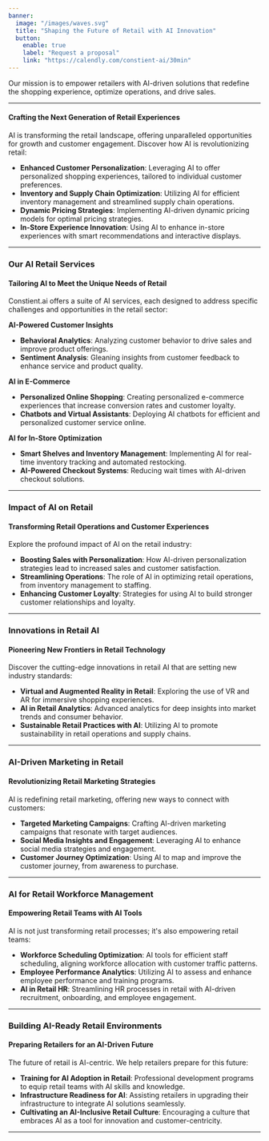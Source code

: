 ```yaml
---
banner:
  image: "/images/waves.svg"
  title: "Shaping the Future of Retail with AI Innovation"
  button:
    enable: true
    label: "Request a proposal"
    link: "https://calendly.com/constient-ai/30min"
---
```


Our mission is to empower retailers with AI-driven solutions that redefine the shopping experience, optimize operations, and drive sales.

---


#### Crafting the Next Generation of Retail Experiences

AI is transforming the retail landscape, offering unparalleled opportunities for growth and customer engagement. Discover how AI is revolutionizing retail:

- **Enhanced Customer Personalization**: Leveraging AI to offer personalized shopping experiences, tailored to individual customer preferences.
- **Inventory and Supply Chain Optimization**: Utilizing AI for efficient inventory management and streamlined supply chain operations.
- **Dynamic Pricing Strategies**: Implementing AI-driven dynamic pricing models for optimal pricing strategies.
- **In-Store Experience Innovation**: Using AI to enhance in-store experiences with smart recommendations and interactive displays.

---

### Our AI Retail Services

#### Tailoring AI to Meet the Unique Needs of Retail

Constient.ai offers a suite of AI services, each designed to address specific challenges and opportunities in the retail sector:

**AI-Powered Customer Insights**

- **Behavioral Analytics**: Analyzing customer behavior to drive sales and improve product offerings.
- **Sentiment Analysis**: Gleaning insights from customer feedback to enhance service and product quality.

**AI in E-Commerce**

- **Personalized Online Shopping**: Creating personalized e-commerce experiences that increase conversion rates and customer loyalty.
- **Chatbots and Virtual Assistants**: Deploying AI chatbots for efficient and personalized customer service online.

**AI for In-Store Optimization**

- **Smart Shelves and Inventory Management**: Implementing AI for real-time inventory tracking and automated restocking.
- **AI-Powered Checkout Systems**: Reducing wait times with AI-driven checkout solutions.

---

### Impact of AI on Retail

#### Transforming Retail Operations and Customer Experiences

Explore the profound impact of AI on the retail industry:

- **Boosting Sales with Personalization**: How AI-driven personalization strategies lead to increased sales and customer satisfaction.
- **Streamlining Operations**: The role of AI in optimizing retail operations, from inventory management to staffing.
- **Enhancing Customer Loyalty**: Strategies for using AI to build stronger customer relationships and loyalty.

---

### Innovations in Retail AI

#### Pioneering New Frontiers in Retail Technology

Discover the cutting-edge innovations in retail AI that are setting new industry standards:

- **Virtual and Augmented Reality in Retail**: Exploring the use of VR and AR for immersive shopping experiences.
- **AI in Retail Analytics**: Advanced analytics for deep insights into market trends and consumer behavior.
- **Sustainable Retail Practices with AI**: Utilizing AI to promote sustainability in retail operations and supply chains.

---

### AI-Driven Marketing in Retail

#### Revolutionizing Retail Marketing Strategies

AI is redefining retail marketing, offering new ways to connect with customers:

- **Targeted Marketing Campaigns**: Crafting AI-driven marketing campaigns that resonate with target audiences.
- **Social Media Insights and Engagement**: Leveraging AI to enhance social media strategies and engagement.
- **Customer Journey Optimization**: Using AI to map and improve the customer journey, from awareness to purchase.

---

### AI for Retail Workforce Management

#### Empowering Retail Teams with AI Tools

AI is not just transforming retail processes; it's also empowering retail teams:

- **Workforce Scheduling Optimization**: AI tools for efficient staff scheduling, aligning workforce allocation with customer traffic patterns.
- **Employee Performance Analytics**: Utilizing AI to assess and enhance employee performance and training programs.
- **AI in Retail HR**: Streamlining HR processes in retail with AI-driven recruitment, onboarding, and employee engagement.

---

### Building AI-Ready Retail Environments

#### Preparing Retailers for an AI-Driven Future

The future of retail is AI-centric. We help retailers prepare for this future:

- **Training for AI Adoption in Retail**: Professional development programs to equip retail teams with AI skills and knowledge.
- **Infrastructure Readiness for AI**: Assisting retailers in upgrading their infrastructure to integrate AI solutions seamlessly.
- **Cultivating an AI-Inclusive Retail Culture**: Encouraging a culture that embraces AI as a tool for innovation and customer-centricity.

---
